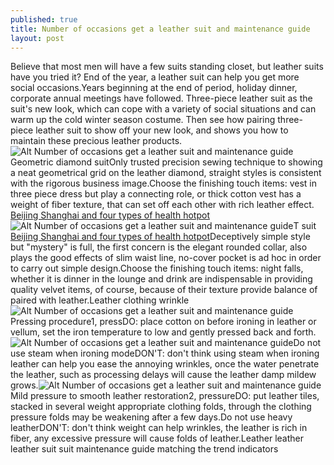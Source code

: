 ```yaml
---
published: true
title: Number of occasions get a leather suit and maintenance guide
layout: post
---
```

Believe that most men will have a few suits standing closet, but leather suits have you tried it? End of the year, a leather suit can help you get more social occasions.Years beginning at the end of period, holiday dinner, corporate annual meetings have followed. Three-piece leather suit as the suit\'s new look, which can cope with a variety of social situations and can warm up the cold winter season costume. Then see how pairing three-piece leather suit to show off your new look, and shows you how to maintain these precious leather products.![Alt Number of occasions get a leather suit and maintenance guide](https://c2.staticflickr.com/2/1470/24810215610_e62409a30b_z.jpg)Geometric diamond suitOnly trusted precision sewing technique to showing a neat geometrical grid on the leather diamond, straight styles is consistent with the rigorous business image.Choose the finishing touch items: vest in three piece dress but play a connecting role, or thick cotton vest has a weight of fiber texture, that can set off each other with rich leather effect. [Beijing Shanghai and four types of health hotpot](http://www.focalstyle.com/2016/02/02/beijing-shanghai-and-four-types-of-health-hotpot-restaurant/)![Alt Number of occasions get a leather suit and maintenance guide](https://c2.staticflickr.com/2/1457/25105827845_30618a3f18_z.jpg)T suit [Beijing Shanghai and four types of health hotpot](http://www.focalstyle.com/2016/02/02/beijing-shanghai-and-four-types-of-health-hotpot-restaurant/)Deceptively simple style but \"mystery\" is full, the first concern is the elegant rounded collar, also plays the good effects of slim waist line, no-cover pocket is ad hoc in order to carry out simple design.Choose the finishing touch items: night falls, whether it is dinner in the lounge and drink are indispensable in providing quality velvet items, of course, because of their texture provide balance of paired with leather.Leather clothing wrinkle![Alt Number of occasions get a leather suit and maintenance guide](https://c2.staticflickr.com/2/1614/24475162454_3f09d86247_z.jpg)Pressing procedure1, pressDO: place cotton on before ironing in leather or vellum, set the iron temperature to low and gently pressed back and forth.![Alt Number of occasions get a leather suit and maintenance guide](https://c2.staticflickr.com/2/1641/24475168714_fe8b230105_z.jpg)Do not use steam when ironing modeDON\'T: don\'t think using steam when ironing leather can help you ease the annoying wrinkles, once the water penetrate the leather, such as processing delays will cause the leather damp mildew grows.![Alt Number of occasions get a leather suit and maintenance guide](https://c2.staticflickr.com/2/1455/25105847955_ccb0b78500_z.jpg)Mild pressure to smooth leather restoration2, pressureDO: put leather tiles, stacked in several weight appropriate clothing folds, through the clothing pressure folds may be weakening after a few days.Do not use heavy leatherDON\'T: don\'t think weight can help wrinkles, the leather is rich in fiber, any excessive pressure will cause folds of leather.Leather leather leather suit suit maintenance guide matching the trend indicators
